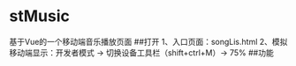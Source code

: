 # stMusic
基于Vue的一个移动端音乐播放页面
##打开
1、入口页面：songLis.html
2、模拟移动端显示：开发者模式 -> 切换设备工具栏（shift+ctrl+M）-> 75%
##功能

